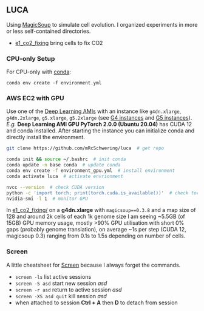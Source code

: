 ## LUCA

Using [MagicSoup](https://pypi.org/project/magicsoup/) to simulate cell evolution.
I organized experiments in more or less self-contained directories.

- [e1_co2_fixing](./e1_co2_fixing) bring cells to fix CO2

### CPU-only Setup

For CPU-only with [conda](https://docs.conda.io/en/latest/):

```
conda env create -f environment.yml
```

### AWS EC2 with GPU

Use one of the [Deep Learning AMIs](https://aws.amazon.com/machine-learning/amis/) with an instance like
`g4dn.xlarge`, `g4dn.2xlarge`, `g5.xlarge`, `g5.2xlarge` (see [G4 instances](https://aws.amazon.com/ec2/instance-types/g4/) and [G5 instances](https://aws.amazon.com/ec2/instance-types/g5/)).
_E.g._ **Deep Learning AMI GPU PyTorch 2.0.0 (Ubuntu 20.04)** has CUDA 12 and conda installed.
After starting the instance you can initialize conda and directly install the environment.

```bash
git clone https://github.com/mRcSchwering/luca  # get repo

conda init && source ~/.bashrc  # init conda
conda update -n base conda  # update conda
conda env create -f environment_gpu.yml  # install environment
conda activate luca  # activate envrionment

nvcc --version  # check CUDA version
python -c 'import torch; print(torch.cuda.is_available())'  # check torch was compiled for it
nvidia-smi -l 1  # monitor GPU
```

In [e1_co2_fixing/](./e1_co2_fixing/) on a **g4dn.xlarge** with `magicsoup==0.3.8` and a map size of 128 and around 2k cells
of each 1k genome size
I am seeing ~5.5GB (of 15GB) GPU memory usage, mostly >90% GPU utilisation with short 0% gaps (probably genome translation),
on average ~1s per step (CUDA 12, magicsoup 0.3) ranging from 0.1s to 1.5s depending on number of cells.

### Screen

A little cheatsheet for [Screen](https://wiki.ubuntuusers.de/Screen/)
because I always forget the commands.

- `screen -ls` list active sessions
- `screen -S asd` start new session _asd_
- `screen -r asd` return to active session _asd_
- `screen -XS asd quit` kill session _asd_
- when attached to session **Ctrl + A** then **D** to detach from session
